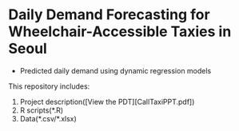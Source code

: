 # Daily Demand Forecasting for Wheelchair-Accessible Taxies in Seoul

- Predicted daily demand using dynamic regression models

This repository includes:
1) Project description([View the PDT][CallTaxiPPT.pdf])
2) R scripts(*.R)
3) Data(\*.csv/\*.xlsx)
